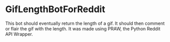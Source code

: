 # GifLengthBotForReddit
This bot should eventually return the length of a gif. It should then comment or flair the gif with the length.
It was made using PRAW, the Python Reddit API Wrapper.
